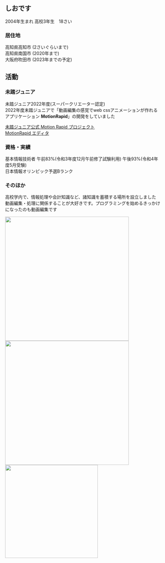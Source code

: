 ## しおです
2004年生まれ
高校3年生　18さい<br>

### 居住地
高知県高知市 (2さいぐらいまで)<br>
高知県南国市 (2020年まで)<br>
大阪府吹田市 (2023年までの予定)<br>

## 活動
### 未踏ジュニア
未踏ジュニア2022年度(スーパークリエーター認定)<br>
2022年度未踏ジュニアで「動画編集の感覚でweb cssアニメーションが作れるアプリケーション **MotionRapid**」の開発をしていました<br>

[未踏ジュニア公式 Motion Rapid プロジェクト](https://jr.mitou.org/projects/2022/motion_rapid)<br>
[MotionRapid エディタ](https://motion-rapid-service.github.io/MotionRapid/)<br>

### 資格・実績
基本情報技術者 午前83%(令和3年度12月午前修了試験利用) 午後93%(令和4年度5月受験)<br>
日本情報オリンピック予選Bランク<br>

### そのほか
高校学内で、情報処理や会計知識など、諸知識を蓄積する場所を設立しました<br>
動画編集・処理に関係することが大好きです。プログラミングを始めるきっかけになったのも動画編集です<br>

<img src="https://pbs.twimg.com/media/FgoERksVsAAIUPV?format=jpg" height="400"> <img src="https://pbs.twimg.com/media/FXIkskHUsAA_0Ms?format=jpg" height="400"> <img src="https://pbs.twimg.com/media/FOwd_G6aMAMZm7j?format=jpg" height="300">
